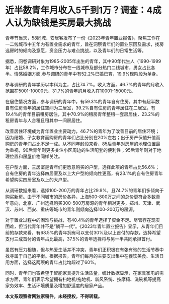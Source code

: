 # 近半数青年月收入5千到1万？调查：4成人认为缺钱是买房最大挑战

青年节当天，58同城、安居客发布了一份《2023年青年置业报告》，聚焦工作在一二线城市中五年内有置业需求的青年，旨在洞察青年们的置业原因及需求，找房选房时的倾向及意愿，资金压力与难点挑战，以及青年们的日常生活等。

据悉，问卷调研对象为1985-2005年出生的青年，其中90年代生人（1990-1999年）占比58.2%，工作城市分布在一线城市及部分热门二线城市，男女占比各半。情感婚姻方面,参与调研的青年中有52.2%已婚已育，19.9%现阶段为单身。

参与调研的青年学历以本科为主，占比74.7%。收入方面，46.7%的青年的月收入范围在5001-10000元，31.7%的青年的月收入在10001-15000元。

在居住情况方面，参与调研的青年中，有59.3%的青年自有住房，其中有超半数自有住房青年的居住空间为三居室，39.2%自有住房的青年居住在二居室。有19.4%的青年目前租房居住，其中70.9%的租房青年整租一套房居住，23.2%的租房青年与人合租且租其中一间房居住。

改善居住环境成为青年置业主要动力，46.7%的青年为了改善目前的居住环境；因为结婚、子女教育而购房的青年们占比分别在20%左右；出于房产保值升值而购房的青年们占比不足一成。从不同年龄段来看，85后青年对房屋的地理位置最为重视，90后青年则更多关注小区周边的生活配套的便利性；95后青年则对于地理位置和房屋价格同样关注。

在户型方面，三居室是青年们更愿意购买的户型，选择此项的青年占比56.6%；自有住房的青年选择四居室及以上大户型的倾向性更高，有23.1%的自有住房青年希望购买四居室及以上的大户型。

从调研数据来看，选择100-200万的青年占比29.9%，且74.7%的青年们多倾向于购买新房。由于不同城市的房价各异，上海500-800万之间的总价更符合多数青年意向，北京、广州选择购买300-500万房源的青年相对更多，郑州、天津、武汉、苏州、西安、重庆等城市的青年则倾向选择100-200万的房源。

对于置业过程中的困难与挑战，有40.4%的青年选择了资金不足。尽管存在现实困难，但当代青年并不是“躺平一代”。《2023年青年置业报告》显示，从青年们目前的存款来看，有68.5%的青年拥有可以支付30%及以上首付的存款，选择希望支付三成首付的青年占比最高，37.5%的青年选择将与另一半共同承担首付。

虽然有压力相随，但与热爱生活并不冲突，青年们正积极在有张有弛的生活节奏中找寻属于自己的平衡。根据报告，青年们每月的主要支出集中在餐饮美食、生活日用方面，选择这两项的青年占比均超过了60%。

同时，青年们也寄希望于智能家具提升生活质量，统计数据显示，在家具家电的需求方面，青年们表示希望拥有扫地机/拖地机、新风系统、按摩椅、洗碗机等提高家务效率、生活环境质量及增加舒适度的居家产品。

**本文系观察者网独家稿件，未经授权，不得转载。**


